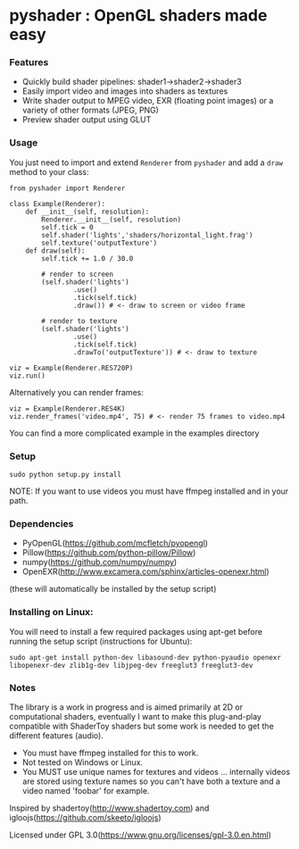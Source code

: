 pyshader : OpenGL shaders made easy
====================

### Features
* Quickly build shader pipelines: shader1->shader2->shader3
* Easily import video and images into shaders as textures
* Write shader output to MPEG video, EXR (floating point images) or a variety of other formats (JPEG, PNG)
* Preview shader output using GLUT

### Usage

You just need to import and extend `Renderer` from `pyshader` and add a `draw` method
to your class:

```
from pyshader import Renderer

class Example(Renderer):
    def __init__(self, resolution):
        Renderer.__init__(self, resolution)
        self.tick = 0
        self.shader('lights','shaders/horizontal_light.frag')
        self.texture('outputTexture')
    def draw(self):
        self.tick += 1.0 / 30.0

        # render to screen
        (self.shader('lights')
                .use()
                .tick(self.tick)
                .draw()) # <- draw to screen or video frame

        # render to texture
        (self.shader('lights')
                .use()
                .tick(self.tick)
                .drawTo('outputTexture')) # <- draw to texture

viz = Example(Renderer.RES720P)
viz.run()
```

Alternatively you can render frames:

```
viz = Example(Renderer.RES4K)
viz.render_frames('video.mp4', 75) # <- render 75 frames to video.mp4
```

You can find a more complicated example in the examples directory


### Setup

```
sudo python setup.py install
```

NOTE: If you want to use videos you must have ffmpeg installed and in your path.

### Dependencies
* PyOpenGL(https://github.com/mcfletch/pyopengl)
* Pillow(https://github.com/python-pillow/Pillow)
* numpy(https://github.com/numpy/numpy)
* OpenEXR(http://www.excamera.com/sphinx/articles-openexr.html)

(these will automatically be installed by the setup script)

### Installing on Linux: 
You will need to install a few required packages using apt-get before running the setup script (instructions for Ubuntu):
```
sudo apt-get install python-dev libasound-dev python-pyaudio openexr libopenexr-dev zlib1g-dev libjpeg-dev freeglut3 freeglut3-dev
```


### Notes
The library is a work in progress and is aimed primarily at 2D or computational shaders, 
eventually I want to make this plug-and-play compatible with ShaderToy shaders but some work
is needed to get the different features (audio).

* You must have ffmpeg installed for this to work.
* Not tested on Windows or Linux.
* You MUST use unique names for textures and videos ... internally
  videos are stored using texture names so you can't have 
  both a texture and a video named 'foobar' for example.

Inspired by shadertoy(http://www.shadertoy.com) and igloojs(https://github.com/skeeto/igloojs)

Licensed under GPL 3.0(https://www.gnu.org/licenses/gpl-3.0.en.html)
